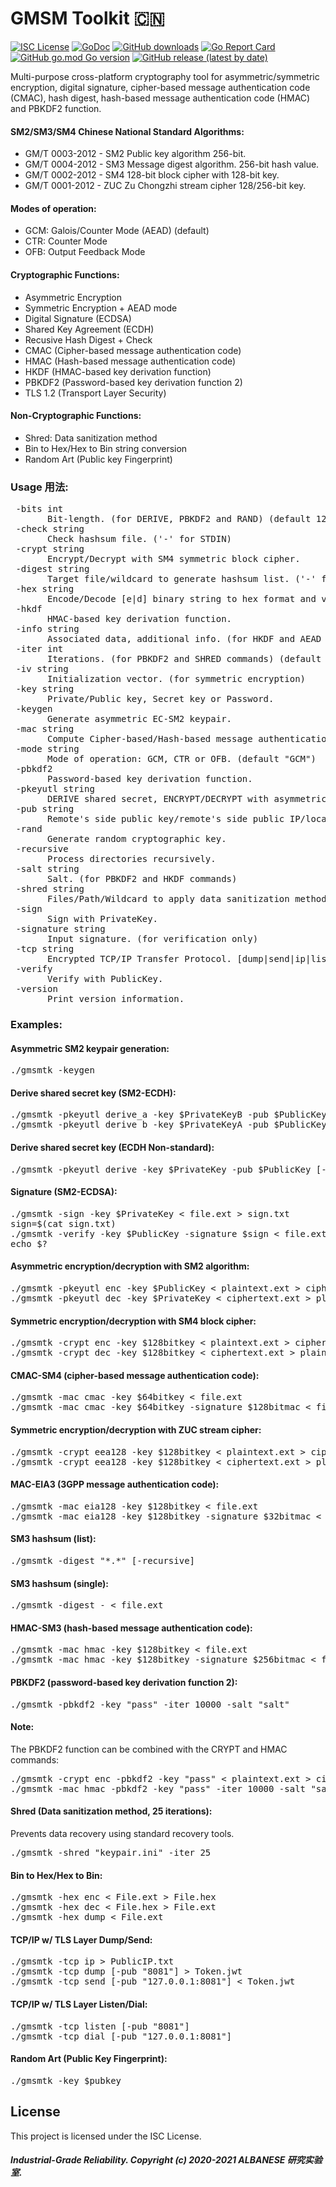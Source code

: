 # GMSM Toolkit :cn:
[![ISC License](http://img.shields.io/badge/license-ISC-blue.svg)](https://github.com/pedroalbanese/gmsmtk/blob/master/LICENSE.md) 
[![GoDoc](https://godoc.org/github.com/pedroalbanese/gmsmtk?status.png)](http://godoc.org/github.com/pedroalbanese/gmsmtk)
[![GitHub downloads](https://img.shields.io/github/downloads/pedroalbanese/gmsmtk/total.svg?logo=github&logoColor=white)](https://github.com/pedroalbanese/gmsmtk/releases)
[![Go Report Card](https://goreportcard.com/badge/github.com/pedroalbanese/gmsmtk)](https://goreportcard.com/report/github.com/pedroalbanese/gmsmtk)
[![GitHub go.mod Go version](https://img.shields.io/github/go-mod/go-version/pedroalbanese/gmsmtk)](https://golang.org)
[![GitHub release (latest by date)](https://img.shields.io/github/v/release/pedroalbanese/gmsmtk)](https://github.com/pedroalbanese/gmsmtk/releases)

Multi-purpose cross-platform cryptography tool for asymmetric/symmetric encryption, digital signature, cipher-based message authentication code (CMAC), hash digest, hash-based message authentication code (HMAC) and PBKDF2 function.

#### SM2/SM3/SM4 Chinese National Standard Algorithms:
* GM/T 0003-2012 - SM2 Public key algorithm 256-bit.
* GM/T 0004-2012 - SM3 Message digest algorithm. 256-bit hash value.
* GM/T 0002-2012 - SM4 128-bit block cipher with 128-bit key.
* GM/T 0001-2012 - ZUC Zu Chongzhi stream cipher 128/256-bit key.

#### Modes of operation:
* GCM: Galois/Counter Mode (AEAD) (default)
* CTR: Counter Mode
* OFB: Output Feedback Mode

#### Cryptographic Functions:
* Asymmetric Encryption
* Symmetric Encryption + AEAD mode
* Digital Signature (ECDSA)
* Shared Key Agreement (ECDH)
* Recusive Hash Digest + Check 
* CMAC (Cipher-based message authentication code)
* HMAC (Hash-based message authentication code)
* HKDF (HMAC-based key derivation function)
* PBKDF2 (Password-based key derivation function 2)
* TLS 1.2 (Transport Layer Security)

#### Non-Cryptographic Functions:
* Shred: Data sanitization method
* Bin to Hex/Hex to Bin string conversion
* Random Art (Public key Fingerprint)

### Usage 用法:
<pre> -bits int
       Bit-length. (for DERIVE, PBKDF2 and RAND) (default 128)
 -check string
       Check hashsum file. ('-' for STDIN)
 -crypt string
       Encrypt/Decrypt with SM4 symmetric block cipher.
 -digest string
       Target file/wildcard to generate hashsum list. ('-' for STDIN)
 -hex string
       Encode/Decode [e|d] binary string to hex format and vice-versa.
 -hkdf
       HMAC-based key derivation function.
 -info string
       Associated data, additional info. (for HKDF and AEAD encryption)
 -iter int
       Iterations. (for PBKDF2 and SHRED commands) (default 1)
 -iv string
       Initialization vector. (for symmetric encryption)
 -key string
       Private/Public key, Secret key or Password.
 -keygen
       Generate asymmetric EC-SM2 keypair.
 -mac string
       Compute Cipher-based/Hash-based message authentication code.
 -mode string
       Mode of operation: GCM, CTR or OFB. (default "GCM")
 -pbkdf2
       Password-based key derivation function.
 -pkeyutl string
       DERIVE shared secret, ENCRYPT/DECRYPT with asymmetric algorithm.
 -pub string
       Remote's side public key/remote's side public IP/local port.
 -rand
       Generate random cryptographic key.
 -recursive
       Process directories recursively.
 -salt string
       Salt. (for PBKDF2 and HKDF commands)
 -shred string
       Files/Path/Wildcard to apply data sanitization method.
 -sign
       Sign with PrivateKey.
 -signature string
       Input signature. (for verification only)
 -tcp string
       Encrypted TCP/IP Transfer Protocol. [dump|send|ip|listen|dial]
 -verify
       Verify with PublicKey.
 -version
       Print version information.</pre>

### Examples:
#### Asymmetric SM2 keypair generation:
<pre>./gmsmtk -keygen
</pre>
#### Derive shared secret key (SM2-ECDH):
<pre>./gmsmtk -pkeyutl derive_a -key $PrivateKeyB -pub $PublicKeyA [-info RandA;RandB] [-bits 64|128|256]
./gmsmtk -pkeyutl derive_b -key $PrivateKeyA -pub $PublicKeyB [-info RandA;RandB] [-bits 64|128|256]
</pre>
#### Derive shared secret key (ECDH Non-standard):
<pre>./gmsmtk -pkeyutl derive -key $PrivateKey -pub $PublicKey [-bits 64|128|256]
</pre>
#### Signature (SM2-ECDSA):
<pre>./gmsmtk -sign -key $PrivateKey < file.ext > sign.txt
sign=$(cat sign.txt)
./gmsmtk -verify -key $PublicKey -signature $sign < file.ext
echo $?
</pre>
#### Asymmetric encryption/decryption with SM2 algorithm:
<pre>./gmsmtk -pkeyutl enc -key $PublicKey < plaintext.ext > ciphertext.ext
./gmsmtk -pkeyutl dec -key $PrivateKey < ciphertext.ext > plaintext.ext
</pre>
#### Symmetric encryption/decryption with SM4 block cipher:
<pre>./gmsmtk -crypt enc -key $128bitkey < plaintext.ext > ciphertext.ext
./gmsmtk -crypt dec -key $128bitkey < ciphertext.ext > plaintext.ext
</pre>
#### CMAC-SM4 (cipher-based message authentication code):
<pre>./gmsmtk -mac cmac -key $64bitkey < file.ext
./gmsmtk -mac cmac -key $64bitkey -signature $128bitmac < file.ext
</pre>
#### Symmetric encryption/decryption with ZUC stream cipher:
<pre>./gmsmtk -crypt eea128 -key $128bitkey < plaintext.ext > ciphertext.ext
./gmsmtk -crypt eea128 -key $128bitkey < ciphertext.ext > plaintext.ext
</pre>
#### MAC-EIA3 (3GPP message authentication code):
<pre>./gmsmtk -mac eia128 -key $128bitkey < file.ext
./gmsmtk -mac eia128 -key $128bitkey -signature $32bitmac < file.ext
</pre>
#### SM3 hashsum (list):
<pre>./gmsmtk -digest "*.*" [-recursive]
</pre>
#### SM3 hashsum (single):
<pre>./gmsmtk -digest - < file.ext
</pre>
#### HMAC-SM3 (hash-based message authentication code):
<pre>./gmsmtk -mac hmac -key $128bitkey < file.ext
./gmsmtk -mac hmac -key $128bitkey -signature $256bitmac < file.ext
</pre>
#### PBKDF2 (password-based key derivation function 2):
<pre>./gmsmtk -pbkdf2 -key "pass" -iter 10000 -salt "salt"
</pre>
#### Note:
The PBKDF2 function can be combined with the CRYPT and HMAC commands:
<pre>./gmsmtk -crypt enc -pbkdf2 -key "pass" < plaintext.ext > ciphertext.ext
./gmsmtk -mac hmac -pbkdf2 -key "pass" -iter 10000 -salt "salt" < file.ext
</pre>
#### Shred (Data sanitization method, 25 iterations):
Prevents data recovery using standard recovery tools.
<pre>./gmsmtk -shred "keypair.ini" -iter 25
</pre>
#### Bin to Hex/Hex to Bin:
<pre>./gmsmtk -hex enc < File.ext > File.hex
./gmsmtk -hex dec < File.hex > File.ext
./gmsmtk -hex dump < File.ext
</pre>
#### TCP/IP w/ TLS Layer Dump/Send:
<pre>./gmsmtk -tcp ip > PublicIP.txt
./gmsmtk -tcp dump [-pub "8081"] > Token.jwt
./gmsmtk -tcp send [-pub "127.0.0.1:8081"] < Token.jwt
</pre>
#### TCP/IP w/ TLS Layer Listen/Dial:
<pre>./gmsmtk -tcp listen [-pub "8081"]
./gmsmtk -tcp dial [-pub "127.0.0.1:8081"]
</pre>
#### Random Art (Public Key Fingerprint):
<pre>./gmsmtk -key $pubkey
</pre>
## License

This project is licensed under the ISC License.

##### Industrial-Grade Reliability. Copyright (c) 2020-2021 ALBANESE 研究实验室.
